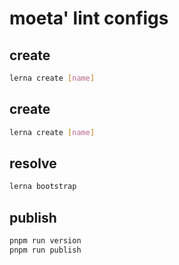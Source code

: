 # moeta' lint configs

## create 
```bash
lerna create [name]
```

## create 
```bash
lerna create [name]
```

## resolve
```bash
lerna bootstrap
```

## publish
```bash
pnpm run version
pnpm run publish
```